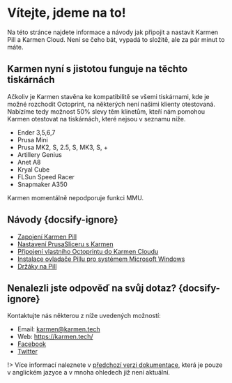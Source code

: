 # Vítejte, jdeme na to!

Na této stránce najdete informace a návody jak připojit a nastavit Karmen Pill a Karmen Cloud. Není se čeho bát, vypadá to složitě, ale za pár minut to máte.

## Karmen nyní s jistotou funguje na těchto tiskárnách

Ačkoliv je Karmen stavěna ke kompatibilitě se všemi tiskárnami, kde je možné rozchodit Octoprint, na některých není našimi klienty otestovaná.
Nabízíme tedy možnost 50% slevy těm klinetům, kteří nám pomohou Karmen otestovat na tiskárnách, které nejsou v seznamu níže.

- Ender 3,5,6,7
- Prusa Mini
- Prusa MK2, S, 2.5, S, MK3, S, +
- Artillery Genius
- Anet A8
- Kryal Cube
- FLSun Speed Racer
- Snapmaker A350

Karmen momentálně nepodporuje funkci MMU.

## Návody {docsify-ignore}

- [Zapojení Karmen Pill](karmen-pill-zaciname.md)
- [Nastavení PrusaSliceru s Karmen](prusaslicer-gcode-upload.md)
- [Připojení vlastního Octoprintu do Karmen Cloudu](pripojeni-octoprintu-do-karmen-cloudu.md)
- [Instalace ovladače Pillu pro systémem Microsoft Windows](windows.md)
- [Držáky na Pill](drzaky-na-pill.md)


## Nenalezli jste odpověď na svůj dotaz? {docsify-ignore}

Kontaktujte nás některou z níže uvedených možností:

- Email: karmen@karmen.tech
- Web: https://karmen.tech/
- [Facebook](https://www.facebook.com/karmen3D/)
- [Twitter](https://twitter.com/karmen3d)

!> Více informací naleznete v [předchozí verzi dokumentace](old/), která je pouze v anglickém jazyce a v mnoha ohledech již není aktuální.

